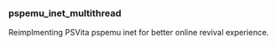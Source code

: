 ### pspemu_inet_multithread

Reimplmenting PSVita pspemu inet for better online revival experience.

